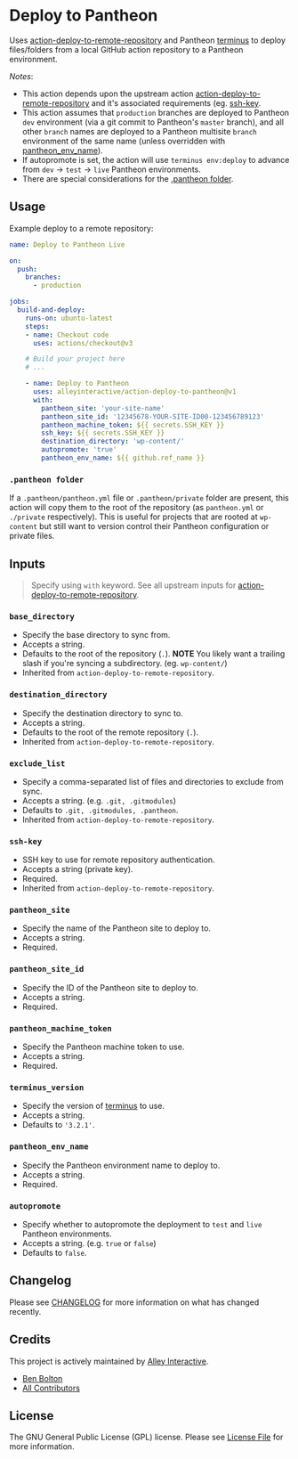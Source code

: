 # Deploy to Pantheon

Uses [action-deploy-to-remote-repository](https://github.com/alleyinteractive/action-deploy-to-remote-repository) and Pantheon [terminus](https://docs.pantheon.io/terminus) to deploy files/folders from a local GitHub action repository to a Pantheon environment.

_Notes_:

- This action depends upon the upstream action [action-deploy-to-remote-repository](https://github.com/alleyinteractive/action-deploy-to-remote-repository) and it's associated requirements (eg. [ssh-key](https://github.com/alleyinteractive/action-deploy-to-remote-repository#ssh-key).
- This action assumes that `production` branches are deployed to Pantheon `dev` environment (via a git commit to Pantheon's `master` branch), and all other `branch` names are deployed to a Pantheon multisite `branch` environment of the same name (unless overridden with [pantheon_env_name](#pantheon_env_name)).
- If autopromote is set, the action will use `terminus env:deploy` to advance from `dev` -> `test` -> `live` Pantheon environments.
- There are special considerations for the [.pantheon folder](#pantheon-folder).

## Usage

Example deploy to a remote repository:

```yml
name: Deploy to Pantheon Live

on:
  push:
    branches:
      - production

jobs:
  build-and-deploy:
    runs-on: ubuntu-latest
    steps:
    - name: Checkout code
      uses: actions/checkout@v3

    # Build your project here
    # ...

    - name: Deploy to Pantheon
      uses: alleyinteractive/action-deploy-to-pantheon@v1
      with:
        pantheon_site: 'your-site-name'
        pantheon_site_id: '12345678-YOUR-SITE-ID00-123456789123'
        pantheon_machine_token: ${{ secrets.SSH_KEY }}
        ssh_key: ${{ secrets.SSH_KEY }}
        destination_directory: 'wp-content/'
        autopromote: 'true'
        pantheon_env_name: ${{ github.ref_name }}

```

### `.pantheon folder`

If a `.pantheon/pantheon.yml` file or `.pantheon/private` folder are present, this action will copy them to the
root of the repository (as `pantheon.yml` or `./private` respectively). This is useful for projects that are
rooted at `wp-content` but still want to version control their Pantheon configuration or private files.

## Inputs

> Specify using `with` keyword. See all upstream inputs for [action-deploy-to-remote-repository](https://github.com/alleyinteractive/action-deploy-to-remote-repository).

### `base_directory`

- Specify the base directory to sync from.
- Accepts a string.
- Defaults to the root of the repository (`.`). **NOTE** You likely want a
  trailing slash if you're syncing a subdirectory. (eg. `wp-content/`)
- Inherited from `action-deploy-to-remote-repository`.

### `destination_directory`

- Specify the destination directory to sync to.
- Accepts a string.
- Defaults to the root of the remote repository (`.`).
- Inherited from `action-deploy-to-remote-repository`.

### `exclude_list`

- Specify a comma-separated list of files and directories to exclude from sync.
- Accepts a string. (e.g. `.git, .gitmodules`)
- Defaults to `.git, .gitmodules, .pantheon`.
- Inherited from `action-deploy-to-remote-repository`.

### `ssh-key`

- SSH key to use for remote repository authentication.
- Accepts a string (private key).
- Required.
- Inherited from `action-deploy-to-remote-repository`.

### `pantheon_site`

- Specify the name of the Pantheon site to deploy to.
- Accepts a string.
- Required.

### `pantheon_site_id`

- Specify the ID of the Pantheon site to deploy to.
- Accepts a string.
- Required.

### `pantheon_machine_token`

- Specify the Pantheon machine token to use.
- Accepts a string.
- Required.

### `terminus_version`

- Specify the version of [terminus](https://docs.pantheon.io/terminus) to use.
- Accepts a string.
- Defaults to `'3.2.1'`.

### `pantheon_env_name`

- Specify the Pantheon environment name to deploy to.
- Accepts a string.
- Required.

### `autopromote`

- Specify whether to autopromote the deployment to `test` and `live` Pantheon environments.
- Accepts a string. (e.g. `true` or `false`)
- Defaults to `false`.


## Changelog

Please see [CHANGELOG](CHANGELOG.md) for more information on what has changed
recently.

## Credits

This project is actively maintained by [Alley
Interactive](https://github.com/alleyinteractive).

- [Ben Bolton](https://github.com/benpbolton)
- [All Contributors](../../contributors)

## License

The GNU General Public License (GPL) license. Please see [License File](LICENSE)
for more information.
